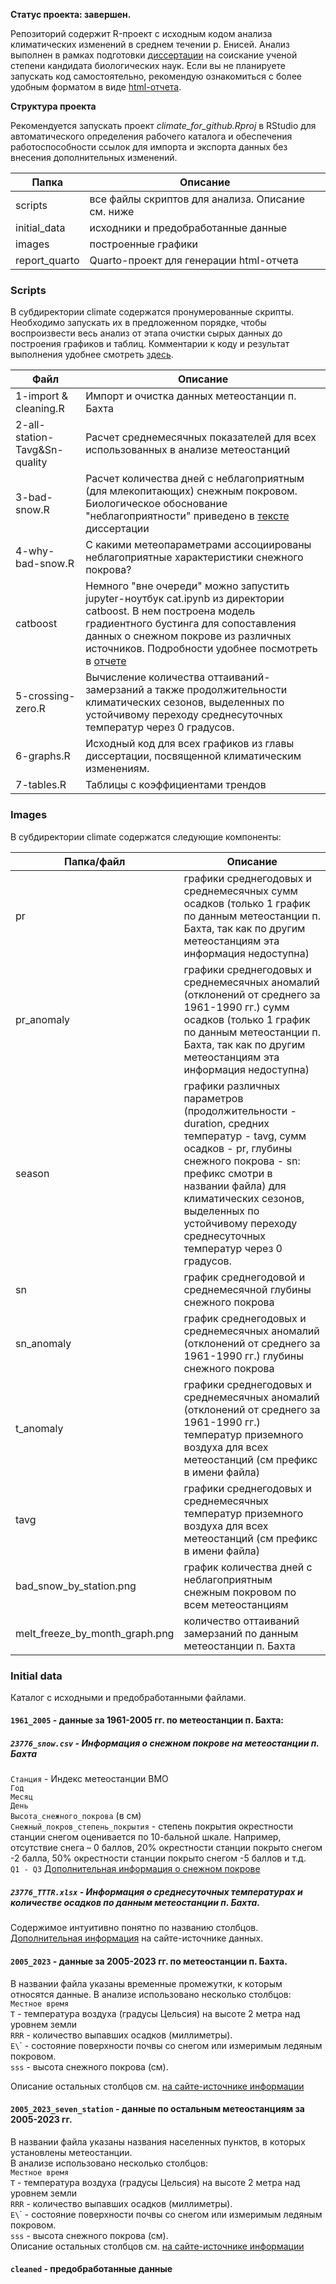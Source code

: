 **Статус проекта: завершен.**

Репозиторий содержит R-проект c исходным кодом анализа климатических изменений в среднем течении р. Енисей. Анализ выполнен в рамках подготовки [диссертации](https://sev-in.ru/node/4003) на соискание ученой степени кандидата биологических наук. Если вы не планируете запускать код самостоятельно, рекомендую ознакомиться с более удобным форматом в виде [html-отчета](https://yakushov1.github.io/climate_change_report/).

**Структура проекта**

Рекомендуется запускать проект *climate_for_github.Rproj* в RStudio для автоматического определения рабочего каталога и обеспечения работоспособности ссылок для импорта и экспорта данных без внесения дополнительных изменений.

| Папка         | Описание                                          |
| ------------- | ------------------------------------------------- |
| scripts       | все файлы скриптов для анализа. Описание см. ниже |
| initial_data  | исходники и предобработанные данные               |
| images        | построенные графики                               |
| report_quarto | Quarto-проект для генерации html-отчета           |

### Scripts

В субдиректории climate содержатся пронумерованные скрипты. Необходимо запускать их в предложенном порядке, чтобы воспроизвести весь анализ от этапа очистки сырых данных до построения графиков и таблиц. Комментарии к коду и результат выполнения удобнее смотреть [здесь](https://yakushov1.github.io/climate_change_report/).

| Файл                          | Описание                                                                                                                                                                                                                                                                                                                              |
| ----------------------------- | ------------------------------------------------------------------------------------------------------------------------------------------------------------------------------------------------------------------------------------------------------------------------------------------------------------------------------------- |
| 1-import & cleaning.R         | Импорт и очистка данных метеостанции п. Бахта                                                                                                                                                                                                                                                                                         |
| 2-all-station-Tavg&Sn-quality | Расчет среднемесячных показателей для всех использованных в анализе метеостанций                                                                                                                                                                                                                                                      |
| 3-bad-snow.R                  | Расчет количества дней с неблагоприятным (для млекопитающих) снежным покровом. Биологическое обоснование "неблагоприятности" приведено в [тексте](https://sev-in.ru/sites/default/files/2024-12/%D0%AF%D0%BA%D1%83%D1%88%D0%BE%D0%B2-%D0%B4%D0%B8%D1%81%D1%81%D0%B5%D1%80%D1%82%D0%B0%D1%86%D0%B8%D1%8F-6.12.pdf) диссертации         |
| 4-why-bad-snow.R              | С какими метеопараметрами ассоциированы неблагоприятные характеристики снежного покрова?                                                                                                                                                                                                                                              |
| catboost                      | Немного "вне очереди" можно запустить jupyter-ноутбук cat.ipynb из директории catboost. В нем построена модель градиентного бустинга для сопоставления данных о снежном покрове из различных источников. Подробности удобнее посмотреть в [отчете](https://yakushov1.github.io/climate-change-report/4-1-why-bad-snow(catboost).html) |
| 5-crossing-zero.R             | Вычисление количества оттаиваний-замерзаний а также продолжительности климатических сезонов, выделенных по устойчивому переходу среднесуточных температур через 0 градусов.                                                                                                                                                           |
| 6-graphs.R                    | Исходный код для всех графиков из главы диссертации, посвященной климатическим изменениям.                                                                                                                                                                                                                                            |
| 7-tables.R                    | Таблицы с коэффициентами трендов                                                                                                                                                                                                                                                                                                      |


### Images

В субдиректории climate содержатся следующие компоненты:

| Папка/файл                    | Описание                                     |
| ----------------------------- | -------------------------------------------- |
| pr                            | графики среднегодовых и среднемесячных сумм осадков (только 1 график по данным метеостанции п. Бахта, так как по другим метеостанциям эта информация недоступна) |
| pr_anomaly                    | графики среднегодовых и среднемесячных аномалий (отклонений от среднего за 1961-1990 гг.) сумм осадков (только 1 график по данным метеостанции п. Бахта, так как по другим метеостанциям эта информация недоступна) |
| season                        | графики различных параметров (продолжительности - duration, средних температур - tavg, сумм осадков - pr, глубины снежного покрова - sn: префикс смотри в названии файла) для климатических сезонов, выделенных по устойчивому переходу среднесуточных температур через 0 градусов. |
| sn                            | график среднегодовой и среднемесячной глубины снежного покрова |
| sn_anomaly                    | график среднегодовых и среднемесячных аномалий (отклонений от среднего за 1961-1990 гг.) глубины снежного покрова | 
| t_anomaly                     | графики среднегодовых и среднемесячных аномалий (отклонений от среднего за 1961-1990 гг.) температур приземного воздуха для всех метеостанций (см префикс в имени файла)          |
| tavg                          | графики среднегодовых и среднемесячных температур приземного воздуха для всех метеостанций (см префикс в имени файла)      |
| bad_snow_by_station.png       | график количества дней с неблагоприятным снежным покровом по всем метеостанциям   |
| melt_freeze_by_month_graph.png| количество оттаиваний замерзаний по данным метеостанции п. Бахта    |


### Initial data

Каталог с исходными и предобработанными файлами.

#### **`1961_2005`** - данные за 1961-2005 гг. по метеостанции п. Бахта:

##### `23776_snow.csv`  - Информация о снежном покрове на метеостанции п. Бахта 
`Станция` - Индекс метеостанции ВМО  <br />
`Год`  <br />
`Месяц`  <br />
`День` <br />
`Высота_снежного_покрова` (в см) <br />
`Снежный_покров_степень_покрытия` - степень покрытия окрестности станции снегом оценивается по 10-бальной шкале. Например, отсутствие снега – 0 баллов, 20% окрестности станции покрыто снегом -2 балла, 50% окрестности станции покрыто снегом -5 баллов и т.д.  <br />
`Q1 - Q3` [Дополнительная информация о снежном покрове](http://meteo.ru/data/snow-cover/)  <br />

#####  `23776_TTTR.xlsx`  - Информация о среднесуточных температурах и количестве осадков по данным метеостанции п. Бахта.
Содержимое интуитивно понятно по названию столбцов. [Дополнительная информация](http://meteo.ru/data/temperature-precipitation/) на сайте-источнике данных. <br />       


#### `2005_2023` - данные за 2005-2023 гг. по метеостанции п. Бахта.
В названии файла указаны временные промежутки, к которым относятся данные. В анализе использовано несколько столбцов: <br />
`Местное время` <br />
`Т` - температура воздуха (градусы Цельсия) на высоте 2 метра над уровнем земли <br />
`RRR` - количество выпавших осадков (миллиметры). <br />
`E\`\` - состояние поверхности почвы со снегом или измеримым ледяным покровом. <br />
`sss` - высота снежного покрова (см). <br />

Описание остальных столбцов см. [на сайте-источнике информации](https://rp5.ru/%D0%90%D1%80%D1%85%D0%B8%D0%B2_%D0%BF%D0%BE%D0%B3%D0%BE%D0%B4%D1%8B_%D0%B2_%D0%91%D0%B0%D1%85%D1%82%D0%B5)

#### `2005_2023_seven_station`  - данные по остальным метеостанциям за 2005-2023 гг.
В названии файла указаны названия населенных пунктов, в которых установлены метеостанции.<br />
В анализе использовано несколько столбцов: <br />
`Местное время` <br />
`Т` - температура воздуха (градусы Цельсия) на высоте 2 метра над уровнем земли <br />
`RRR` - количество выпавших осадков (миллиметры). <br />
`E\`\` - состояние поверхности почвы со снегом или измеримым ледяным покровом. <br />
`sss` - высота снежного покрова (см). <br />
Описание остальных столбцов см. [на сайте-источнике информации](https://rp5.ru/%D0%90%D1%80%D1%85%D0%B8%D0%B2_%D0%BF%D0%BE%D0%B3%D0%BE%D0%B4%D1%8B_%D0%B2_%D0%91%D0%B0%D1%85%D1%82%D0%B5)


#### `cleaned`  - предобработанные данные
